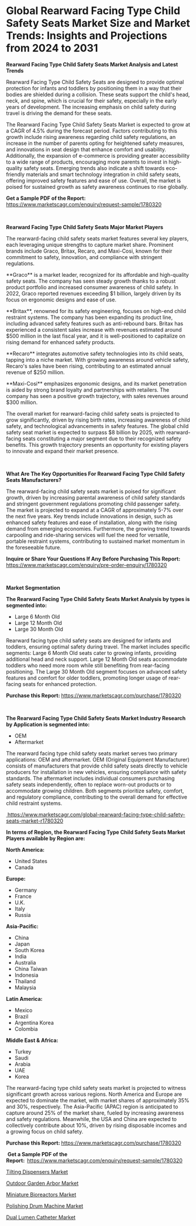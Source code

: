 <p><h1>Global Rearward Facing Type Child Safety Seats Market Size and Market Trends: Insights and Projections from 2024 to 2031</h1></p><p><strong>Rearward Facing Type Child Safety Seats Market Analysis and Latest Trends</strong></p>
<p><p>Rearward Facing Type Child Safety Seats are designed to provide optimal protection for infants and toddlers by positioning them in a way that their bodies are shielded during a collision. These seats support the child's head, neck, and spine, which is crucial for their safety, especially in the early years of development. The increasing emphasis on child safety during travel is driving the demand for these seats.</p><p>The Rearward Facing Type Child Safety Seats Market is expected to grow at a CAGR of 4.5% during the forecast period. Factors contributing to this growth include rising awareness regarding child safety regulations, an increase in the number of parents opting for heightened safety measures, and innovations in seat design that enhance comfort and usability. Additionally, the expansion of e-commerce is providing greater accessibility to a wide range of products, encouraging more parents to invest in high-quality safety seats. Emerging trends also indicate a shift towards eco-friendly materials and smart technology integration in child safety seats, offering improved safety features and ease of use. Overall, the market is poised for sustained growth as safety awareness continues to rise globally.</p></p>
<p><strong>Get a Sample PDF of the Report:&nbsp;</strong> <a href="https://www.marketscagr.com/enquiry/request-sample/1780320?utm_campaign=1339&utm_medium=2&utm_source=Github&utm_content=ia&utm_term=09102024&utm_id=rearward-facing-type-child-safety-seats">https://www.marketscagr.com/enquiry/request-sample/1780320</a></p>
<p>&nbsp;</p>
<p><strong>Rearward Facing Type Child Safety Seats Major Market Players</strong></p>
<p><p>The rearward-facing child safety seats market features several key players, each leveraging unique strengths to capture market share. Prominent brands include Graco, Britax, Recaro, and Maxi-Cosi, known for their commitment to safety, innovation, and compliance with stringent regulations.</p><p>**Graco** is a market leader, recognized for its affordable and high-quality safety seats. The company has seen steady growth thanks to a robust product portfolio and increased consumer awareness of child safety. In 2022, Graco reported revenues exceeding $1 billion, largely driven by its focus on ergonomic designs and ease of use.</p><p>**Britax**, renowned for its safety engineering, focuses on high-end child restraint systems. The company has been expanding its product line, including advanced safety features such as anti-rebound bars. Britax has experienced a consistent sales increase with revenues estimated around $500 million in the last fiscal year, and it is well-positioned to capitalize on rising demand for enhanced safety products.</p><p>**Recaro** integrates automotive safety technologies into its child seats, tapping into a niche market. With growing awareness around vehicle safety, Recaro's sales have been rising, contributing to an estimated annual revenue of $250 million.</p><p>**Maxi-Cosi** emphasizes ergonomic designs, and its market penetration is aided by strong brand loyalty and partnerships with retailers. The company has seen a positive growth trajectory, with sales revenues around $300 million.</p><p>The overall market for rearward-facing child safety seats is projected to grow significantly, driven by rising birth rates, increasing awareness of child safety, and technological advancements in safety features. The global child safety seat market is expected to surpass $8 billion by 2025, with rearward-facing seats constituting a major segment due to their recognized safety benefits. This growth trajectory presents an opportunity for existing players to innovate and expand their market presence.</p></p>
<p>&nbsp;</p>
<p><strong>What Are The Key Opportunities For Rearward Facing Type Child Safety Seats Manufacturers?</strong></p>
<p><p>The rearward-facing child safety seats market is poised for significant growth, driven by increasing parental awareness of child safety standards and stringent government regulations promoting child passenger safety. The market is projected to expand at a CAGR of approximately 5-7% over the next five years. Key trends include innovations in design, such as enhanced safety features and ease of installation, along with the rising demand from emerging economies. Furthermore, the growing trend towards carpooling and ride-sharing services will fuel the need for versatile, portable restraint systems, contributing to sustained market momentum in the foreseeable future.</p></p>
<p><strong>Inquire or Share Your Questions If Any Before Purchasing This Report:</strong> <a href="https://www.marketscagr.com/enquiry/pre-order-enquiry/1780320?utm_campaign=1339&utm_medium=2&utm_source=Github&utm_content=ia&utm_term=09102024&utm_id=rearward-facing-type-child-safety-seats">https://www.marketscagr.com/enquiry/pre-order-enquiry/1780320</a></p>
<p>&nbsp;</p>
<p><strong>Market Segmentation</strong></p>
<p><strong>The Rearward Facing Type Child Safety Seats Market Analysis by types is segmented into:</strong></p>
<p><ul><li>Large 6 Month Old</li><li>Large 12 Month Old</li><li>Large 30 Month Old</li></ul></p>
<p><p>Rearward facing type child safety seats are designed for infants and toddlers, ensuring optimal safety during travel. The market includes specific segments: Large 6 Month Old seats cater to growing infants, providing additional head and neck support. Large 12 Month Old seats accommodate toddlers who need more room while still benefiting from rear-facing positioning. The Large 30 Month Old segment focuses on advanced safety features and comfort for older toddlers, promoting longer usage of rear-facing seats for enhanced protection.</p></p>
<p><strong>Purchase this Report:&nbsp;</strong><a href="https://www.marketscagr.com/purchase/1780320?utm_campaign=1339&utm_medium=2&utm_source=Github&utm_content=ia&utm_term=09102024&utm_id=rearward-facing-type-child-safety-seats">https://www.marketscagr.com/purchase/1780320</a></p>
<p>&nbsp;</p>
<p><strong>The Rearward Facing Type Child Safety Seats Market Industry Research by Application is segmented into:</strong></p>
<p><ul><li>OEM</li><li>Aftermarket</li></ul></p>
<p><p>The rearward facing type child safety seats market serves two primary applications: OEM and aftermarket. OEM (Original Equipment Manufacturer) consists of manufacturers that provide child safety seats directly to vehicle producers for installation in new vehicles, ensuring compliance with safety standards. The aftermarket includes individual consumers purchasing safety seats independently, often to replace worn-out products or to accommodate growing children. Both segments prioritize safety, comfort, and regulatory compliance, contributing to the overall demand for effective child restraint systems.</p></p>
<p><a href="https://www.marketscagr.com/global-rearward-facing-type-child-safety-seats-market-r1780320?utm_campaign=1339&utm_medium=2&utm_source=Github&utm_content=ia&utm_term=09102024&utm_id=rearward-facing-type-child-safety-seats">&nbsp;https://www.marketscagr.com/global-rearward-facing-type-child-safety-seats-market-r1780320</a></p>
<p><strong>In terms of Region, the Rearward Facing Type Child Safety Seats Market Players available by Region are:</strong></p>
<p>
    <p> <strong> North America: </strong>
        <ul>
            <li>United States</li>
            <li>Canada</li>
        </ul>
        </p> 
    <p> <strong> Europe: </strong>
        <ul>
            <li>Germany</li>
            <li>France</li>
            <li>U.K.</li>
            <li>Italy</li>
            <li>Russia</li>
        </ul>
        </p> 
    <p> <strong> Asia-Pacific: </strong>
        <ul>
            <li>China</li>
            <li>Japan</li>
            <li>South Korea</li>
            <li>India</li>
            <li>Australia</li>
            <li>China Taiwan</li>
            <li>Indonesia</li>
            <li>Thailand</li>
            <li>Malaysia</li>
        </ul>
        </p> 
    <p> <strong> Latin America: </strong>
        <ul>
            <li>Mexico</li>
            <li>Brazil</li>
            <li>Argentina Korea</li>
            <li>Colombia</li>
        </ul>
        </p> 
    <p> <strong> Middle East & Africa: </strong>
        <ul>
            <li>Turkey</li>
            <li>Saudi</li>
            <li>Arabia</li>
            <li>UAE</li>
            <li>Korea</li>
        </ul>
    </p>
    </p>
<p><p>The rearward-facing type child safety seats market is projected to witness significant growth across various regions. North America and Europe are expected to dominate the market, with market shares of approximately 35% and 30%, respectively. The Asia-Pacific (APAC) region is anticipated to capture around 25% of the market share, fueled by increasing awareness and safety regulations. Meanwhile, the USA and China are expected to collectively contribute about 10%, driven by rising disposable incomes and a growing focus on child safety.</p></p>
<p><strong>Purchase this Report: </strong><a href="https://www.marketscagr.com/purchase/1780320?utm_campaign=1339&utm_medium=2&utm_source=Github&utm_content=ia&utm_term=09102024&utm_id=rearward-facing-type-child-safety-seats">https://www.marketscagr.com/purchase/1780320</a></p>
<p>&nbsp;<strong>Get a Sample PDF of the Report:&nbsp;&nbsp;</strong><a href="https://www.marketscagr.com/enquiry/request-sample/1780320?utm_campaign=1339&utm_medium=2&utm_source=Github&utm_content=ia&utm_term=09102024&utm_id=rearward-facing-type-child-safety-seats">https://www.marketscagr.com/enquiry/request-sample/1780320</a></p>
<p><strong></strong></p>
<p><p><a href="https://www.linkedin.com/pulse/global-tilting-dispensers-market-exploring-share-trends-future-z6yye?utm_campaign=1339&utm_medium=2&utm_source=Github&utm_content=ia&utm_term=09102024&utm_id=rearward-facing-type-child-safety-seats">Tilting Dispensers Market</a></p><p><a href="https://www.linkedin.com/pulse/outdoor-garden-arbor-market-analysis-report-global-insights-oclqe?utm_campaign=1339&utm_medium=2&utm_source=Github&utm_content=ia&utm_term=09102024&utm_id=rearward-facing-type-child-safety-seats">Outdoor Garden Arbor Market</a></p><p><a href="https://www.linkedin.com/pulse/booming-miniature-bioreactors-market-sector-analysis-growth-kbrif?trackingId=jrMSRPgkSp6p4LCisr1ObA%3D%3D&utm_campaign=1339&utm_medium=2&utm_source=Github&utm_content=ia&utm_term=09102024&utm_id=rearward-facing-type-child-safety-seats">Miniature Bioreactors Market</a></p><p><a href="https://www.linkedin.com/pulse/global-polishing-drum-machine-market-share-growth-opportunities-961jf?trackingId=h2xH4sNrSRGMtey0X3F7Rw%3D%3D&utm_campaign=1339&utm_medium=2&utm_source=Github&utm_content=ia&utm_term=09102024&utm_id=rearward-facing-type-child-safety-seats">Polishing Drum Machine Market</a></p><p><a href="https://www.linkedin.com/pulse/global-dual-lumen-catheter-market-landscape-future-oclee?utm_campaign=1339&utm_medium=2&utm_source=Github&utm_content=ia&utm_term=09102024&utm_id=rearward-facing-type-child-safety-seats">Dual Lumen Catheter Market</a></p></p>